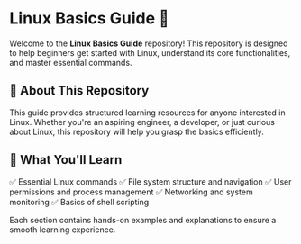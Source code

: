 # Linux Basics Guide 🐧

Welcome to the **Linux Basics Guide** repository! This repository is designed to help beginners get started with Linux, understand its core functionalities, and master essential commands.

## 📌 About This Repository
This guide provides structured learning resources for anyone interested in Linux. Whether you're an aspiring engineer, a developer, or just curious about Linux, this repository will help you grasp the basics efficiently.

## 📖 What You'll Learn
✅ Essential Linux commands
✅ File system structure and navigation
✅ User permissions and process management
✅ Networking and system monitoring
✅ Basics of shell scripting

Each section contains hands-on examples and explanations to ensure a smooth learning experience.
